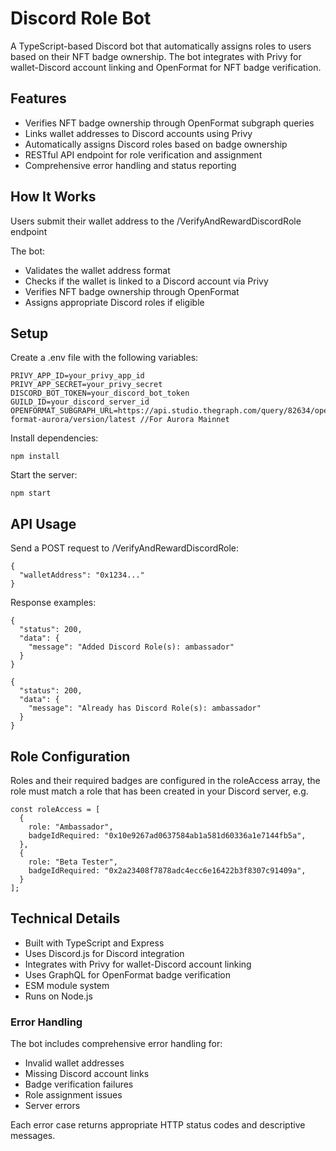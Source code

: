 # Discord Role Bot

A TypeScript-based Discord bot that automatically assigns roles to users based on their NFT badge ownership. The bot integrates with Privy for wallet-Discord account linking and OpenFormat for NFT badge verification.
    
## Features

- Verifies NFT badge ownership through OpenFormat subgraph queries
- Links wallet addresses to Discord accounts using Privy
- Automatically assigns Discord roles based on badge ownership
- RESTful API endpoint for role verification and assignment
- Comprehensive error handling and status reporting

## How It Works

Users submit their wallet address to the /VerifyAndRewardDiscordRole endpoint

The bot:

- Validates the wallet address format
- Checks if the wallet is linked to a Discord account via Privy
- Verifies NFT badge ownership through OpenFormat
- Assigns appropriate Discord roles if eligible

## Setup

Create a .env file with the following variables:

```
PRIVY_APP_ID=your_privy_app_id
PRIVY_APP_SECRET=your_privy_secret
DISCORD_BOT_TOKEN=your_discord_bot_token
GUILD_ID=your_discord_server_id
OPENFORMAT_SUBGRAPH_URL=https://api.studio.thegraph.com/query/82634/open-format-aurora/version/latest //For Aurora Mainnet

```
Install dependencies:

```
npm install
```

Start the server:

```
npm start
```

## API Usage

Send a POST request to /VerifyAndRewardDiscordRole:

```
{
  "walletAddress": "0x1234..."
}
```

Response examples:

```
{
  "status": 200,
  "data": {
    "message": "Added Discord Role(s): ambassador"
  }
}
```

```
{
  "status": 200,
  "data": {
    "message": "Already has Discord Role(s): ambassador"
  }
}
```

## Role Configuration

Roles and their required badges are configured in the roleAccess array, the role must match a role that has been created in your Discord server, e.g.

``` 
const roleAccess = [
  {
    role: "Ambassador",
    badgeIdRequired: "0x10e9267ad0637584ab1a581d60336a1e7144fb5a",
  },
  {
    role: "Beta Tester",
    badgeIdRequired: "0x2a23408f7878adc4ecc6e16422b3f8307c91409a",
  }
];
```

## Technical Details

- Built with TypeScript and Express
- Uses Discord.js for Discord integration
- Integrates with Privy for wallet-Discord account linking
- Uses GraphQL for OpenFormat badge verification
- ESM module system
- Runs on Node.js

### Error Handling

The bot includes comprehensive error handling for:

- Invalid wallet addresses
- Missing Discord account links
- Badge verification failures
- Role assignment issues
- Server errors

Each error case returns appropriate HTTP status codes and descriptive messages.
